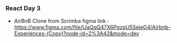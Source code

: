 ### React Day 3 
- AirBnB Clone from Scrimba figma link : https://www.figma.com/file/IJaQqQ47X6PgzpU5SeieG4/Airbnb-Experiences-(Copy)?node-id=2%3A42&mode=dev